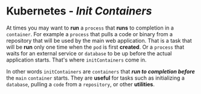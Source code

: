 # **Kubernetes** - ***Init Containers***

At times you may want to **run** a `process` that **runs** to completion in a `container`. For example a `process` that pulls a code or binary from a repository that will be used by the main web application. That is a task that will be **run** only one time when the `pod` is first **created**. Or a `process` that waits for an external service or `database` to be up before the actual application starts. That's where `initContainers` come in.

In other words `initContainers` are `containers` that ***run to completion before*** the `main` `container` starts. They are **useful** for tasks such as initializing a `database`, pulling a `code` from a `repository`, or other **utilities**.

